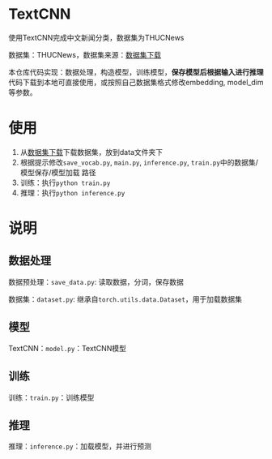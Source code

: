 # TextCNN
使用TextCNN完成中文新闻分类，数据集为THUCNews

数据集：THUCNews，数据集来源：[数据集下载](https://github.com/649453932/Chinese-Text-Classification-Pytorch/tree/master/THUCNews/data)

本仓库代码实现：数据处理，构造模型，训练模型，**保存模型后根据输入进行推理**
代码下载到本地可直接使用，或按照自己数据集格式修改embedding, model_dim等参数。

# 使用
1. 从[数据集下载](https://github.com/649453932/Chinese-Text-Classification-Pytorch/tree/master/THUCNews/data)下载数据集，放到data文件夹下
2. 根据提示修改`save_vocab.py`, `main.py`, `inference.py`, `train.py`中的数据集/模型保存/模型加载 路径
3. 训练：执行`python train.py`
4. 推理：执行`python inference.py`


# 说明
## 数据处理
数据预处理：`save_data.py`: 读取数据，分词，保存数据

数据集：`dataset.py`: 继承自`torch.utils.data.Dataset`，用于加载数据集

## 模型
TextCNN：`model.py`：TextCNN模型

## 训练
训练：`train.py`：训练模型
  
## 推理
推理：`inference.py`：加载模型，并进行预测

  
